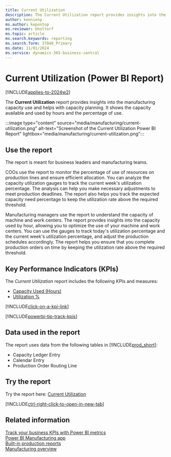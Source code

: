 ```yaml
---
title: Current Utilization
description: The Current Utilization report provides insights into the manufacturing capacity use and helps with capacity planning.
author: kennienp
ms.author: kepontop
ms.reviewer: bholtorf
ms.topic: article
ms.search.keywords: reporting
ms.search.form: 37040_Primary
ms.date: 11/01/2024
ms.service: dynamics-365-business-central
---
```


# Current Utilization (Power BI Report)

[!INCLUDE[applies-to-2024w2](includes/applies-to-2024w2.md)]

The **Current Utilization** report provides insights into the manufacturing capacity use and helps with capacity planning. It shows the capacity available and used by hours and the percentage of use.

:::image type="content" source="media/manufacturing/current-utilization.png" alt-text="Screenshot of the Current Utilization Power BI Report" lightbox="media/manufacturing/current-utilization.png":::

## Use the report

The report is meant for business leaders and manufacturing teams.

COOs use the report to monitor the percentage of use of resources on production lines and ensure efficient allocation. You can analyze the capacity utilization gauges to track the current week's utilization percentage. The analysis can help you make necessary adjustments to meet production deadlines. The report also helps you track the expected capacity need percentage to keep the utilization rate above the required threshold.

Manufacturing managers use the report to understand the capacity of machine and work centers. The report provides insights into the capacity used by hour, allowing you to optimize the use of your machine and work centers. You can use the gauges to track today's utilization percentage and the current week's utilization percentage, and adjust the production schedules accordingly. The report helps you ensure that you complete production orders on time by keeping the utilization rate above the required threshold.

## Key Performance Indicators (KPIs)

The *Current Utilization* report includes the following KPIs and measures: 

- [Capacity Used (Hours)](manufacturing-powerbi-kpis.md#capacity-used-hours)
- [Utilization %](manufacturing-powerbi-kpis.md#utilization)

[!INCLUDE[click-on-a-kpi-link](includes/click-on-a-kpi-link.md)] 

[!INCLUDE[powerbi-tip-track-kpis](includes/powerbi-tip-track-kpis.md)]

## Data used in the report

The report uses data from the following tables in [!INCLUDE[prod_short](includes/prod_short.md)]:

- Capacity Ledger Entry
- Calendar Entry
- Production Order Routing Line

## Try the report

Try the report here: [Current Utilization](https://businesscentral.dynamics.com?page=37040)

[!INCLUDE[ctrl-right-click-to-open-in-new-tab](includes/ctrl-right-click-to-open-in-new-tab.md)]

## Related information

[Track your business KPIs with Power BI metrics](track-kpis-with-power-bi-metrics.md)  
[Power BI Manufacturing app](manufacturing-powerbi-app.md)  
[Built-in production reports](production-reports.md)  
[Manufacturing overview](production-manage-manufacturing.md)  
